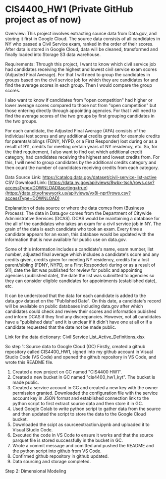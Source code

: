 # CIS4400_HW1 (Private GitHub project as of now)
Overview: 
This project involves extracting source data from Data.gov, and storing it first in Google Cloud. The source data consists of all candidates in NY who passed a Civil Service exam, ranked in the order of their scores. After data is stored in Google Cloud, data will be cleaned, transformed and finally loaded into Storage S3 data warehouse.

Requirements: Through this project, I want to know which civil service job had candidates receiving the highest and lowest civil service exam scores (Adjusted Final Average). For that I will need to group the candidates in groups based on the civil service job for which they are candidates for and find the average scores in each group. Then I would compare the group scores.  

I also want to know if candidates from "open competition" had higher or lower average scores compared to those not from "open competition" but those entering directly through appointing agencies. For that I will need to find the average scores of the two groups by first grouping candidates in the two groups.

For each candidate, the Adjusted Final Average (AFA) consists of the individual test scores and any additional credits granted for example credits for parents/siblings (FDNY, NYPD, or a First Responder) lost during or as a result of 911, credits for meeting certain years of NY residency, etc. So, for the third requirement, I also want to find out which additional credit category, had candidates receiving the highest and lowest credits from. For this, I will need to group candidates by the additional credits category and then count the number of candidates receiving credits from each category. 

Data Source Link: https://catalog.data.gov/dataset/civil-service-list-active
CSV Download Link: [https://data.ny.gov/api/views/8wbx-tsch/rows.csv?accessType=DOWNLOAD&sorting=true](https://data.cityofnewyork.us/api/views/vx8i-nprf/rows.csv?accessType=DOWNLOAD)

Explanation of data source or where the data comes from (Business Process): The data in Data.gov comes from the Department of Citywide Administrative Services (DCAS). DCAS would be maintaining a database for the all of the candidates who takes an exam for a civil service job in NY. The grain of the data is each candidate who took an exam. Every time a candidate appears for an exam, this database would be updated with the information that is now available for public use on data.gov. 

Some of this information includes a candidate's name, exam number, list number, adjusted final average which includes a candidate's score and any credits given, credits given for meeting NY residency, credits for a lost parent/sibling (FDNY, NYPD, or a First Responder) during or as a result of 911, date the list was published for review for public and appointing agencies (published date), the date the list was submitted to agencies so they can consider eligible candidates for appointments (established date), etc. 

It can be understood that the data for each candidate is added to the data.gov dataset on the "Published Date". On this date, a candidate's record will be available on public databases including data.gov after which candidates could check and review their scores and information pubished and inform DCAS if they find any discrepancies. However, not all candidates have a "published date" and it is unclear if it didn't have one at all or if a candidate requested that the date not be made public. 

Link for the data dictionary: Civil Service List_Active_Definitions.xlsx

So step 1: Source data to Google Cloud (GC)
Firstly, created a github repository called CIS4400_HW1, signed into my github account in Visual Studio Code (VS Code) and opened the github repository in VS Code, and wrote this README file.
1. Created a new project on GC named "CIS4400 HW1".
2. Created a new bucket in GC named "cis4400_hw1_kyt". The bucket is made public.
3. Created a service account in GC and created a new key with the owner permission granted. Downloaded the configuration file with the service account key in JSON format and established connection link to the python script to first extract source data and then store it in GC.
4. Used Google Colab to write python script to gather data from the source and then updated the script to store the data to the Google Cloud bucket.
5. Downloaded the scipt as sourceextraction.ipynb and uploaded it to Visual Studio Code.
6. Executed the code in VS Code to ensure it works and that the source parquet file is stored successfully in the bucket in GC.
7. Wrote a commit message and comitted and pushed the README and the python script into github from VS Code.
8. Confirmed github repository in github updated.
9. Data sourcing and storage completed.

Step 2: Dimensional Modeling






